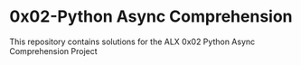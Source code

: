 # 0x02-Python Async Comprehension

This repository contains solutions for the ALX 0x02 Python Async Comprehension Project
